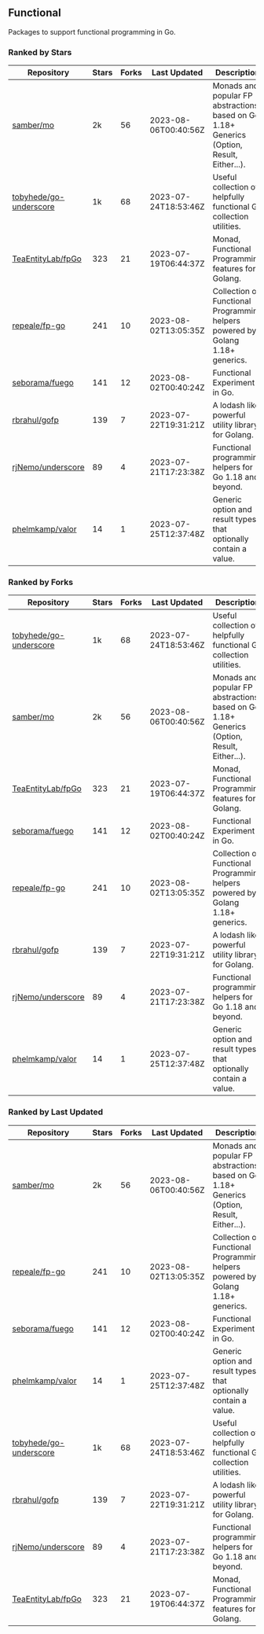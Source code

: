 ## Functional

Packages to support functional programming in Go.

### Ranked by Stars

| Repository | Stars | Forks | Last Updated | Description | 
|------------|-------|-------|--------------|-------------|
| [samber/mo](https://github.com/samber/mo) | 2k | 56 | 2023-08-06T00:40:56Z |  Monads and popular FP abstractions, based on Go 1.18+ Generics (Option, Result, Either...). |
| [tobyhede/go-underscore](https://github.com/tobyhede/go-underscore) | 1k | 68 | 2023-07-24T18:53:46Z |  Useful collection of helpfully functional Go collection utilities. |
| [TeaEntityLab/fpGo](https://github.com/TeaEntityLab/fpGo) | 323 | 21 | 2023-07-19T06:44:37Z |  Monad, Functional Programming features for Golang. |
| [repeale/fp-go](https://github.com/repeale/fp-go) | 241 | 10 | 2023-08-02T13:05:35Z |  Collection of Functional Programming helpers powered by Golang 1.18+ generics. |
| [seborama/fuego](https://github.com/seborama/fuego) | 141 | 12 | 2023-08-02T00:40:24Z |  Functional Experiment in Go. |
| [rbrahul/gofp](https://github.com/rbrahul/gofp) | 139 | 7 | 2023-07-22T19:31:21Z |  A lodash like powerful utility library for Golang. |
| [rjNemo/underscore](https://github.com/rjNemo/underscore) | 89 | 4 | 2023-07-21T17:23:38Z |  Functional programming helpers for Go 1.18 and beyond. |
| [phelmkamp/valor](https://github.com/phelmkamp/valor) | 14 | 1 | 2023-07-25T12:37:48Z |  Generic option and result types that optionally contain a value. |

### Ranked by Forks

| Repository | Stars | Forks | Last Updated | Description | 
|------------|-------|-------|--------------|-------------|
| [tobyhede/go-underscore](https://github.com/tobyhede/go-underscore) | 1k | 68 | 2023-07-24T18:53:46Z |  Useful collection of helpfully functional Go collection utilities. |
| [samber/mo](https://github.com/samber/mo) | 2k | 56 | 2023-08-06T00:40:56Z |  Monads and popular FP abstractions, based on Go 1.18+ Generics (Option, Result, Either...). |
| [TeaEntityLab/fpGo](https://github.com/TeaEntityLab/fpGo) | 323 | 21 | 2023-07-19T06:44:37Z |  Monad, Functional Programming features for Golang. |
| [seborama/fuego](https://github.com/seborama/fuego) | 141 | 12 | 2023-08-02T00:40:24Z |  Functional Experiment in Go. |
| [repeale/fp-go](https://github.com/repeale/fp-go) | 241 | 10 | 2023-08-02T13:05:35Z |  Collection of Functional Programming helpers powered by Golang 1.18+ generics. |
| [rbrahul/gofp](https://github.com/rbrahul/gofp) | 139 | 7 | 2023-07-22T19:31:21Z |  A lodash like powerful utility library for Golang. |
| [rjNemo/underscore](https://github.com/rjNemo/underscore) | 89 | 4 | 2023-07-21T17:23:38Z |  Functional programming helpers for Go 1.18 and beyond. |
| [phelmkamp/valor](https://github.com/phelmkamp/valor) | 14 | 1 | 2023-07-25T12:37:48Z |  Generic option and result types that optionally contain a value. |

### Ranked by Last Updated

| Repository | Stars | Forks | Last Updated | Description | 
|------------|-------|-------|--------------|-------------|
| [samber/mo](https://github.com/samber/mo) | 2k | 56 | 2023-08-06T00:40:56Z |  Monads and popular FP abstractions, based on Go 1.18+ Generics (Option, Result, Either...). |
| [repeale/fp-go](https://github.com/repeale/fp-go) | 241 | 10 | 2023-08-02T13:05:35Z |  Collection of Functional Programming helpers powered by Golang 1.18+ generics. |
| [seborama/fuego](https://github.com/seborama/fuego) | 141 | 12 | 2023-08-02T00:40:24Z |  Functional Experiment in Go. |
| [phelmkamp/valor](https://github.com/phelmkamp/valor) | 14 | 1 | 2023-07-25T12:37:48Z |  Generic option and result types that optionally contain a value. |
| [tobyhede/go-underscore](https://github.com/tobyhede/go-underscore) | 1k | 68 | 2023-07-24T18:53:46Z |  Useful collection of helpfully functional Go collection utilities. |
| [rbrahul/gofp](https://github.com/rbrahul/gofp) | 139 | 7 | 2023-07-22T19:31:21Z |  A lodash like powerful utility library for Golang. |
| [rjNemo/underscore](https://github.com/rjNemo/underscore) | 89 | 4 | 2023-07-21T17:23:38Z |  Functional programming helpers for Go 1.18 and beyond. |
| [TeaEntityLab/fpGo](https://github.com/TeaEntityLab/fpGo) | 323 | 21 | 2023-07-19T06:44:37Z |  Monad, Functional Programming features for Golang. |

